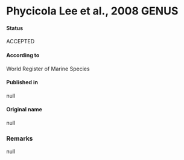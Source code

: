 # Phycicola Lee et al., 2008 GENUS

#### Status
ACCEPTED

#### According to
World Register of Marine Species

#### Published in
null

#### Original name
null

### Remarks
null